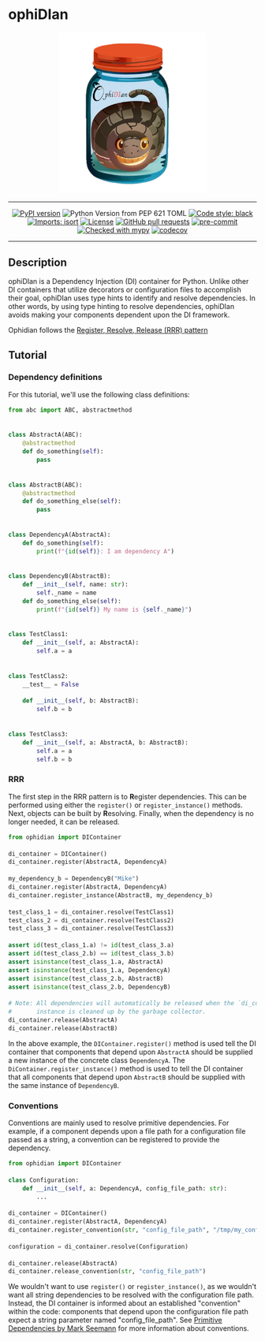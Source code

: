 # ophiDIan

<div align="center">
    <img src="https://github.com/guardicode/ophidian/raw/main/images/mascot.png", width="300">
</div>

---

<div align="center">

[![PyPI version](https://badge.fury.io/py/ophidian-di.svg)](http://badge.fury.io/py/ophidian-di)
![Python Version from PEP 621 TOML](https://img.shields.io/python/required-version-toml?tomlFilePath=https%3A%2F%2Fraw.githubusercontent.com%2Fguardicode%2Fophidian%2Fmain%2Fpyproject.toml)
[![Code style: black](https://img.shields.io/badge/code%20style-black-000000.svg)](https://github.com/psf/black)
[![Imports: isort](https://img.shields.io/badge/%20imports-isort-%231674b1?style=flat&labelColor=ef8336)](https://timothycrosley.github.io/isort/)
[![License](https://img.shields.io/github/license/mashape/apistatus.svg)](https://pypi.python.org/pypi/ophidian-di/)
[![GitHub pull requests](https://img.shields.io/github/issues-pr/guardicode/ophidian)](https://img.shields.io/github/issues-pr/guardicode/ophidian)
[![pre-commit](https://img.shields.io/badge/pre--commit-enabled-brightgreen?logo=pre-commit&logoColor=white)](https://github.com/pre-commit/pre-commit)
[![Checked with mypy](http://www.mypy-lang.org/static/mypy_badge.svg)](http://mypy-lang.org/)
[![codecov](https://codecov.io/gh/guardicode/ophidian/branch/main/graph/badge.svg)](https://codecov.io/gh/guardicode/ophidian)

</div>

---
## Description

ophiDIan is a Dependency Injection (DI) container for Python. Unlike other DI
containers that utilize decorators or configuration files to accomplish their
goal, ophiDIan uses type hints to identify and resolve dependencies. In other
words, by using type hinting to resolve dependencies, ophiDIan avoids making
your components dependent upon the DI framework.

Ophidian follows the [Register, Resolve, Release (RRR)
pattern](https://blog.ploeh.dk/2010/09/29/TheRegisterResolveReleasepattern/)

## Tutorial
### Dependency definitions

For this tutorial, we'll use the following class definitions:

```python
from abc import ABC, abstractmethod


class AbstractA(ABC):
    @abstractmethod
    def do_something(self):
        pass


class AbstractB(ABC):
    @abstractmethod
    def do_something_else(self):
        pass


class DependencyA(AbstractA):
    def do_something(self):
        print(f"{id(self)}: I am dependency A")


class DependencyB(AbstractB):
    def __init__(self, name: str):
        self._name = name
    def do_something_else(self):
        print(f"{id(self)} My name is {self._name}")


class TestClass1:
    def __init__(self, a: AbstractA):
        self.a = a


class TestClass2:
    __test__ = False

    def __init__(self, b: AbstractB):
        self.b = b


class TestClass3:
    def __init__(self, a: AbstractA, b: AbstractB):
        self.a = a
        self.b = b
```

### RRR

The first step in the RRR pattern is to **R**egister dependencies. This can be
performed using either the `register()` or `register_instance()` methods. Next,
objects can be built by **R**esolving. Finally, when the dependency is no
longer needed, it can be released.

```python
from ophidian import DIContainer

di_container = DIContainer()
di_container.register(AbstractA, DependencyA)

my_dependency_b = DependencyB("Mike")
di_container.register(AbstractA, DependencyA)
di_container.register_instance(AbstractB, my_dependency_b)

test_class_1 = di_container.resolve(TestClass1)
test_class_2 = di_container.resolve(TestClass2)
test_class_3 = di_container.resolve(TestClass3)

assert id(test_class_1.a) != id(test_class_3.a)
assert id(test_class_2.b) == id(test_class_3.b)
assert isinstance(test_class_1.a, AbstractA)
assert isinstance(test_class_1.a, DependencyA)
assert isinstance(test_class_2.b, AbstractB)
assert isinstance(test_class_2.b, DependencyB)

# Note: All dependencies will automatically be released when the `di_container`
#       instance is cleaned up by the garbage collector.
di_container.release(AbstractA)
di_container.release(AbstractB)
```

In the above example, the `DIContainer.register()` method is used tell the DI
container that components that depend upon `AbstractA` should be supplied a new
instance of the concrete class `DependencyA`. The
`DiContainer.register_instance()` method is used to tell the DI container that
all components that depend upon `AbstractB` should be supplied with the same
instance of `DependencyB`.

### Conventions

Conventions are mainly used to resolve primitive dependencies. For example, if
a component depends upon a file path for a configuration file passed as a
string, a convention can be registered to provide the dependency.

```python
from ophidian import DIContainer

class Configuration:
    def __init__(self, a: DependencyA, config_file_path: str):
        ...

di_container = DIContainer()
di_container.register(AbstractA, DependencyA)
di_container.register_convention(str, "config_file_path", "/tmp/my_config_file")

configuration = di_container.resolve(Configuration)

di_container.release(AbstractA)
di_container.release_convention(str, "config_file_path")
```

We wouldn't want to use `register()` or `register_instance()`, as we wouldn't
want all string dependencies to be resolved with the configuration file path.
Instead, the DI container is informed about an established "convention" within
the code: components that depend upon the configuration file path expect a
string parameter named "config_file_path". See [Primitive Dependencies by Mark
Seemann](https://blog.ploeh.dk/2012/07/02/PrimitiveDependencies/) for more
information about conventions.
